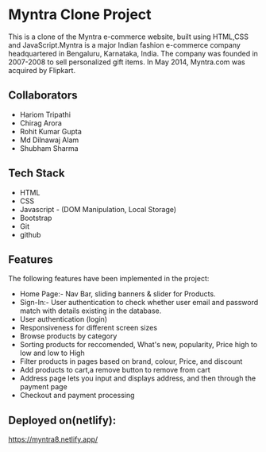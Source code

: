                       

# Myntra Clone Project

This is a clone of the Myntra e-commerce website, built using HTML,CSS and JavaScript.Myntra is a major Indian fashion e-commerce company headquartered in Bengaluru, Karnataka, India. The company was founded in 2007-2008 to sell personalized gift items. In May 2014, Myntra.com was acquired by Flipkart.

## Collaborators

- Hariom Tripathi 
- Chirag Arora
- Rohit Kumar Gupta
- Md Dilnawaj Alam
- Shubham Sharma


## Tech Stack
- HTML
- CSS
- Javascript - (DOM Manipulation, Local Storage)
- Bootstrap
- Git
- github


## Features

The following features have been implemented in the project:


- Home Page:- Nav Bar, sliding banners & slider for Products.
- Sign-In:- User authentication to check whether user email and password match with details existing in the database.
- User authentication (login) 
- Responsiveness for different screen sizes
- Browse products by category
- Sorting products for reccomended, What's new, popularity, Price high to low and low to High
- Filter products in pages based on brand, colour, Price, and discount
- Add products to cart,a remove button to remove from cart
- Address page lets you input and displays address, and then through the payment page
- Checkout and payment processing

## Deployed on(netlify):
 
 https://myntra8.netlify.app/







